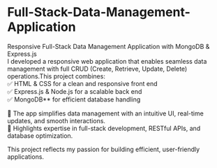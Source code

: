 # Full-Stack-Data-Management-Application
Responsive Full-Stack Data Management Application with MongoDB & Express.js  
I developed a responsive web application that enables seamless data management with full CRUD (Create, Retrieve, Update, Delete) operations.This project combines:  
✅ HTML & CSS for a clean and responsive front end  
✅ Express.js & Node.js for a scalable back end  
✅ MongoDB** for efficient database handling  

🔹 The app simplifies data management with an intuitive UI, real-time updates, and smooth interactions.  
🔹 Highlights expertise in full-stack development, RESTful APIs, and database optimization.  

This project reflects my passion for building efficient, user-friendly applications. 
